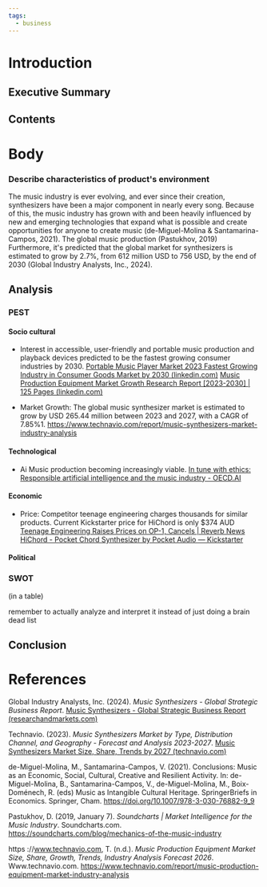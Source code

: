 ```yaml
---
tags:
  - business
---
```

# Introduction
## Executive Summary



## Contents

# Body

### Describe characteristics of product's environment

The music industry is ever evolving, and ever since their creation, synthesizers have been a major component in nearly every song. Because of this, the music industry has grown with and been heavily influenced by new and emerging technologies that expand what is possible and create opportunities for anyone to create music (de-Miguel-Molina & Santamarina-Campos, 2021). 
The global music production (Pastukhov, 2019)
Furthermore, it's predicted that the global market for synthesizers is estimated to grow by 2.7%, from 612 million USD to 756 USD, by the end of 2030 (Global Industry Analysts, Inc., 2024). 




## Analysis
### PEST


#### Socio cultural 
- Interest in accessible, user-friendly and portable music production and playback devices predicted to be the fastest growing consumer industries by 2030.
[Portable Music Player Market 2023 Fastest Growing Industry in Consumer Goods Market by 2030 (linkedin.com)](https://www.linkedin.com/pulse/portable-music-player-market-2023-fastest-1avpf) 
[Music Production Equipment Market Growth Research Report [2023-2030] | 125 Pages (linkedin.com)](https://www.linkedin.com/pulse/music-production-equipment-market-growth-research-2gjse) 

- Market Growth: The global music synthesizer market is estimated to grow by USD 265.44 million between 2023 and 2027, with a CAGR of 7.85%1.
https://www.technavio.com/report/music-synthesizers-market-industry-analysis

#### Technological
- Ai Music production becoming increasingly viable. 
[In tune with ethics: Responsible artificial intelligence and the music industry - OECD.AI](https://oecd.ai/en/wonk/ethics-music-industry)



#### Economic 
- Price: Competitor teenage engineering charges thousands for similar products. Current Kickstarter price for HiChord is only $374 AUD
[Teenage Engineering Raises Prices on OP-1, Cancels | Reverb News](https://reverb.com/it/news/teenage-engineering-raises-prices-on-op-1-cancels-orders-on-new-modular-models)
[HiChord - Pocket Chord Synthesizer by Pocket Audio — Kickstarter](https://www.kickstarter.com/projects/hichord/hichord-pocket-chord-synthesizer) 


#### Political




### SWOT
(in a table)

remember to actually analyze and interpret it instead of just doing a brain dead list


## Conclusion


# References 
Global Industry Analysts, Inc. (2024). _Music Synthesizers - Global Strategic Business Report_.  [Music Synthesizers - Global Strategic Business Report (researchandmarkets.com)](https://www.researchandmarkets.com/reports/5140448/music-synthesizers-global-strategic-business)

Technavio. (2023). _Music Synthesizers Market by Type, Distribution Channel, and Geography - Forecast and Analysis 2023-2027_. [Music Synthesizers Market Size, Share, Trends by 2027 (technavio.com)](https://www.technavio.com/report/music-synthesizers-market-industry-analysis)

de-Miguel-Molina, M., Santamarina-Campos, V. (2021). Conclusions: Music as an Economic, Social, Cultural, Creative and Resilient Activity. In: de-Miguel-Molina, B., Santamarina-Campos, V., de-Miguel-Molina, M., Boix-Doménech, R. (eds) Music as Intangible Cultural Heritage. SpringerBriefs in Economics. Springer, Cham. https://doi.org/10.1007/978-3-030-76882-9_9

Pastukhov, D. (2019, January 7). _Soundcharts | Market Intelligence for the Music Industry_. Soundcharts.com. https://soundcharts.com/blog/mechanics-of-the-music-industry

https ://www.technavio.com, T. (n.d.). _Music Production Equipment Market Size, Share, Growth, Trends, Industry Analysis Forecast 2026_. Www.technavio.com. https://www.technavio.com/report/music-production-equipment-market-industry-analysis